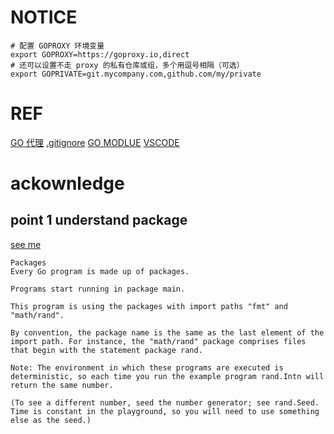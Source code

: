 # NOTICE
```
# 配置 GOPROXY 环境变量
export GOPROXY=https://goproxy.io,direct
# 还可以设置不走 proxy 的私有仓库或组，多个用逗号相隔（可选）
export GOPRIVATE=git.mycompany.com,github.com/my/private
```
# REF
[GO 代理](https://goproxy.io/zh/docs/getting-started.html)
[.gitignore](https://www.jianshu.com/p/1c74f84e56b4)
[GO MODLUE](https://www.jianshu.com/p/760c97ff644c)
[VSCODE](https://www.cnblogs.com/majiang/p/14177790.html)

# ackownledge
## point 1 understand package
[see me](https://tour.golang.org/basics/1)
```
Packages
Every Go program is made up of packages.

Programs start running in package main.

This program is using the packages with import paths "fmt" and "math/rand".

By convention, the package name is the same as the last element of the import path. For instance, the "math/rand" package comprises files that begin with the statement package rand.

Note: The environment in which these programs are executed is deterministic, so each time you run the example program rand.Intn will return the same number.

(To see a different number, seed the number generator; see rand.Seed. Time is constant in the playground, so you will need to use something else as the seed.)
```
